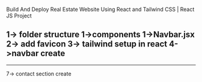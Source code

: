 Build And Deploy Real Estate Website Using React and Tailwind CSS | React JS Project

1-> folder structure 
    1->components
        1->Navbar.jsx
2-> add favicon
3-> tailwind setup in react
4->navbar create
---------------------------------------------------
<!-- import React from 'react'
import {assets} from '../assets /assets'
const Navbar = () => {
  return (
    <div className='absolute top-0 left-0 w-full z-10'>
        <div className='container mx-auto flex justify-between items-center py-4 px-6 md:px-20 lg:px-32 bg-transparent'>
            <img src={assets.logo} alt="" />
            <ul className='hidden md:flex gap-7 text-white'>
                <a href="#Header" className='cursor-pointer hover:text-gray-400'>Home</a>
                <a href="#Header" className='cursor-pointer hover:text-gray-400'>About</a>
                <a href="#Header" className='cursor-pointer hover:text-gray-400'>Projects</a>
                <a href="#Header" className='cursor-pointer hover:text-gray-400'>Testimonials</a>
            </ul>
            <button className='hidden md:block bg-white px-8 py-2 rounded-full'>Sing up</button>
        </div>
    </div>
  )
}

export default Navbar

------------------------------
5-> Create header
import React from 'react'
import Navbar from './Navbar'

const Header = () => {
  return (
    <div className='min-h-screen mb-4 bg-cover bg-center flex items-center w-full overflow-hidden' style={{backgroundImage: "url('/header_img.png')"}} id='Header'>
        <Navbar/>
        <div className='container text-center mx-auto py-4 px-6 md:px-20 lg:px-32 text-white'>
            <h2 className='text-5xl sm:text-6xl md:text-[82px] inline-block max-w-3xl font-semibold pt-20'>Explore homes that fit your dreams</h2>
            <div className='space-x-6 mt-16'>
                <a href="#Projects" className='border border-white px-8 py-3'>Projects</a>
                <a href="#Contact" className='bg-blue-500 px-8 py-3 rounded'>Contact Us</a>
            </div>
        </div>
    </div>
  )
}

export default Header
---------------------------
6-> navbar responsive and mobile menu
import React, { useEffect, useState } from 'react'
import {assets} from '../assets /assets'
const Navbar = () => {
  const [showMobileMenu,setShowMobileMenu] = useState(false)
  //scroll
  useEffect(()=>{
   if(showMobileMenu){
    document.body.style.overflow = 'hidden'
   }else{
      document.body.style.overflow = 'auto'
   }
   return ()=>{
     document.body.style.overflow = 'auto'
   }
  },[showMobileMenu])
  return (
    <div className='absolute top-0 left-0 w-full z-10'>
        <div className='container mx-auto flex justify-between items-center py-4 px-6 md:px-20 lg:px-32 bg-transparent'>
            <img src={assets.logo} alt="" />
            <ul className='hidden md:flex gap-7 text-white'>
                <a href="#Header" className='cursor-pointer hover:text-gray-400'>Home</a>
                <a href="#About" className='cursor-pointer hover:text-gray-400'>About</a>
                <a href="#Projects" className='cursor-pointer hover:text-gray-400'>Projects</a>
                <a href="#Contact" className='cursor-pointer hover:text-gray-400'>Testimonials</a>
            </ul>
            <button className='hidden md:block bg-white px-8 py-2 rounded-full'>Sing up</button>
            <img onClick={()=> setShowMobileMenu(true)} src={assets.menu_icon} className='md:hidden w-7 cursor-pointer' alt="" />
        </div>
        {/* mobile menu */}
        <div className={`md:hidden ${showMobileMenu? 'fixed w-full': 'h-0 w-0'}  right-0 top-0 bottom-0 overflow-hidden bg-white transition-all`}>
          <div className='flex justify-end p-6 cursor-pointer'>
            <img onClick={()=>setShowMobileMenu(false)} src={assets.cross_icon} className='w-6' alt="" />
          </div>
          <ul className='flex flex-col items-center gap-2 mt-5 px-5 text-lg font-medium'>
            <a onClick={()=>setShowMobileMenu(false)} href="#Header" className='px-4 py-2 rounded-full inline-block'>Home</a>
            <a onClick={()=>setShowMobileMenu(false)} href="#About" className='px-4 py-2 rounded-full inline-block'>About</a>
            <a onClick={()=>setShowMobileMenu(false)} href="#Projects" className='px-4 py-2 rounded-full inline-block'>Projects</a>
            <a onClick={()=>setShowMobileMenu(false)} href="#Testimonials" className='px-4 py-2 rounded-full inline-block'>Testimonials</a>
          </ul>
        </div>
    </div>
  )
}

export default Navbar -->
---------------------------------------------------
7-> contact section create

